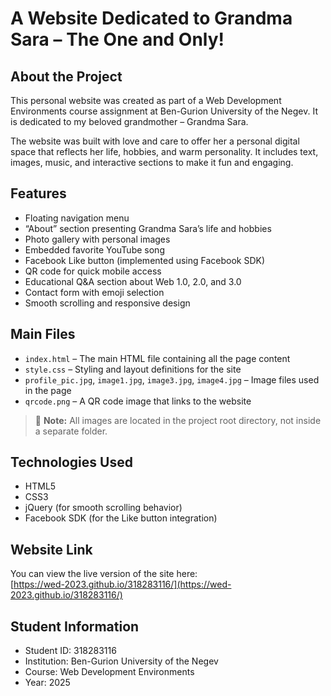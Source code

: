 # A Website Dedicated to Grandma Sara – The One and Only!

## About the Project

This personal website was created as part of a Web Development Environments course assignment at Ben-Gurion University of the Negev. It is dedicated to my beloved grandmother – Grandma Sara.

The website was built with love and care to offer her a personal digital space that reflects her life, hobbies, and warm personality. It includes text, images, music, and interactive sections to make it fun and engaging.

## Features

- Floating navigation menu  
- “About” section presenting Grandma Sara’s life and hobbies  
- Photo gallery with personal images  
- Embedded favorite YouTube song  
- Facebook Like button (implemented using Facebook SDK)  
- QR code for quick mobile access  
- Educational Q&A section about Web 1.0, 2.0, and 3.0  
- Contact form with emoji selection  
- Smooth scrolling and responsive design  

## Main Files

- `index.html` – The main HTML file containing all the page content  
- `style.css` – Styling and layout definitions for the site  
- `profile_pic.jpg`, `image1.jpg`, `image3.jpg`, `image4.jpg` – Image files used in the page  
- `qrcode.png` – A QR code image that links to the website  

> 📁 **Note:** All images are located in the project root directory, not inside a separate folder.

## Technologies Used

- HTML5  
- CSS3  
- jQuery (for smooth scrolling behavior)  
- Facebook SDK (for the Like button integration)

## Website Link

You can view the live version of the site here:  
[https://wed-2023.github.io/318283116/](https://wed-2023.github.io/318283116/)

## Student Information

- Student ID: 318283116  
- Institution: Ben-Gurion University of the Negev  
- Course: Web Development Environments  
- Year: 2025  
